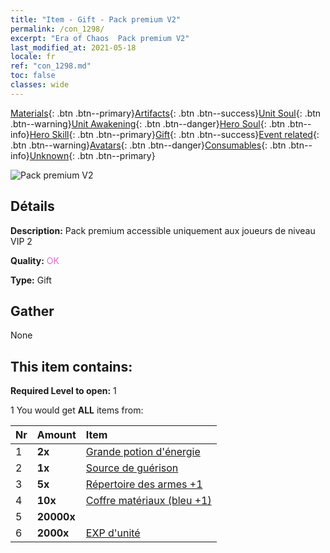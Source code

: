 ```yaml
---
title: "Item - Gift - Pack premium V2"
permalink: /con_1298/
excerpt: "Era of Chaos  Pack premium V2"
last_modified_at: 2021-05-18
locale: fr
ref: "con_1298.md"
toc: false
classes: wide
---
```

 [Materials](/ItemsFR/){: .btn .btn--primary}[Artifacts](/ItemsFR/Artifacts/){: .btn .btn--success}[Unit Soul](/ItemsFR/UnitSoul/){: .btn .btn--warning}[Unit Awakening](/ItemsFR/UnitAwakening/){: .btn .btn--danger}[Hero Soul](/ItemsFR/HeroSoul/){: .btn .btn--info}[Hero Skill](/ItemsFR/HeroSkill/){: .btn .btn--primary}[Gift](/ItemsFR/Gift/){: .btn .btn--success}[Event related](/ItemsFR/Events/){: .btn .btn--warning}[Avatars](/ItemsFR/Avatars/){: .btn .btn--danger}[Consumables](/ItemsFR/Consumables/){: .btn .btn--info}[Unknown](/ItemsFR/Unknown/){: .btn .btn--primary}

 ![Pack premium V2](/images/t/i_905002.png)

## Détails
 **Description:** Pack premium accessible uniquement aux joueurs de niveau VIP 2

 **Quality:** <span style="color: #DA70D6">OK</span>

 **Type:** Gift

## Gather

  None

## This item contains:

 **Required Level to open:** 1

 1 You would get **ALL** items  from:

  | Nr | Amount |     Item    |
  |:---|:-------|:------------|
  | 1 |  **2x** | [Grande potion d'énergie](/ItemsFR/con_706/) |  | 
  | 2 |  **1x** | [Source de guérison](/ItemsFR/con_1333/) |  | 
  | 3 |  **5x** | [Répertoire des armes +1](/ItemsFR/mat_25/) |  | 
  | 4 |  **10x** | [Coffre matériaux (bleu +1)](/ItemsFR/con_1257/) |  | 
  | 5 |  **20000x** | <i class="fas fa-coins"/> |  | 
  | 6 |  **2000x** | [EXP d'unité](/ItemsFR/con_902/) |  | 
